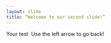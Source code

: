 ```yaml
---
layout: slide
title: “Welcome to our second slide!”
---
```

Your test  
Use the left arrow to go back!

